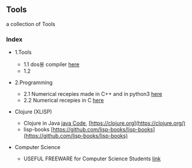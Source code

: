 ## Tools
a collection of Tools
### Index
* 1.Tools
  * 1.1 dos용 compiler [here](https://github.com/fragglet/dos-compilers)
  * 1.2 

* 2.Programming
  * 2.1 Numerical recepies made in C++ and in python3 [here](https://github.com/KrzysiekJa/Numerical-recepies)
  * 2.2 Numerical recepies in C [here](https://github.com/saulwiggin/Numerical-Recipies-in-C)

* Clojure (XLISP)
  * Clojure in Java [java Code](https://github.com/clojure/), [https://clojure.org](https://clojure.org/)
  * lisp-books [https://github.com/lisp-books/lisp-books](https://github.com/lisp-books/lisp-books)

* Computer Science
  * USEFUL FREEWARE for Computer Science Students [link](https://home.cs.colorado.edu/~main/freeware.html)
